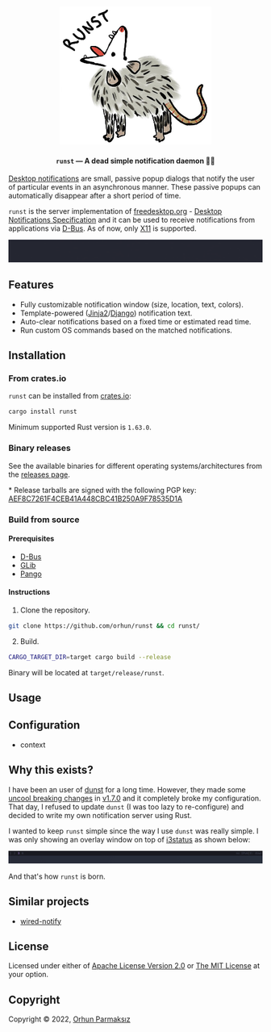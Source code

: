 <div align="center">

  <a href="https://github.com/orhun/runst">
    <img src="assets/runst-logo.jpg" width="300">
  </a>

#### **`runst`** — A dead simple notification daemon 🔔💬

</div>

[Desktop notifications](https://wiki.archlinux.org/title/Desktop_notifications) are small, passive popup dialogs that notify the user of particular events in an asynchronous manner. These passive popups can automatically disappear after a short period of time.

`runst` is the server implementation of [freedesktop.org](https://www.freedesktop.org/wiki) - [Desktop Notifications Specification](https://specifications.freedesktop.org/notification-spec/notification-spec-latest.html) and it can be used to receive notifications from applications via [D-Bus](https://www.freedesktop.org/wiki/Software/dbus/). As of now, only [X11](https://en.wikipedia.org/wiki/X_Window_System) is supported.

<div align="center">

  <a href="https://github.com/orhun/runst">
    <img src="assets/runst-demo.gif">
  </a>

</div>

## Features

- Fully customizable notification window (size, location, text, colors).
- Template-powered ([Jinja2](http://jinja.pocoo.org/)/[Django](https://docs.djangoproject.com/en/3.1/topics/templates/)) notification text.
- Auto-clear notifications based on a fixed time or estimated read time.
- Run custom OS commands based on the matched notifications.

## Installation

### From crates.io

`runst` can be installed from [crates.io](https://crates.io/crates/runst):

```sh
cargo install runst
```

Minimum supported Rust version is `1.63.0`.

### Binary releases

See the available binaries for different operating systems/architectures from the [releases page](https://github.com/orhun/runst/releases).

\* Release tarballs are signed with the following PGP key: [AEF8C7261F4CEB41A448CBC41B250A9F78535D1A](https://keyserver.ubuntu.com/pks/lookup?search=0x1B250A9F78535D1A&op=vindex)

### Build from source

#### Prerequisites

- [D-Bus](https://www.freedesktop.org/wiki/Software/dbus)
- [GLib](https://wiki.gnome.org/Projects/GLib)
- [Pango](https://pango.gnome.org)

#### Instructions

1. Clone the repository.

```sh
git clone https://github.com/orhun/runst && cd runst/
```

2. Build.

```sh
CARGO_TARGET_DIR=target cargo build --release
```

Binary will be located at `target/release/runst`.

## Usage

## Configuration

- context

## Why this exists?

I have been an user of [dunst](https://github.com/dunst-project/dunst) for a long time. However, they made some [uncool breaking changes](https://github.com/dunst-project/dunst/issues/940) in [v1.7.0](https://github.com/dunst-project/dunst/releases/tag/v1.7.0) and it completely broke my configuration. That day, I refused to update `dunst` (I was too lazy to re-configure) and decided to write my own notification server using Rust.

I wanted to keep `runst` simple since the way I use `dunst` was really simple. I was only showing an overlay window on top of [i3status](https://github.com/i3/i3status) as shown below:

![runst use case](assets/runst-demo2.gif)

And that's how `runst` is born.

## Similar projects

- [wired-notify](https://github.com/Toqozz/wired-notify)

## License

Licensed under either of [Apache License Version 2.0](http://www.apache.org/licenses/LICENSE-2.0) or [The MIT License](http://opensource.org/licenses/MIT) at your option.

## Copyright

Copyright © 2022, [Orhun Parmaksız](mailto:orhunparmaksiz@gmail.com)

